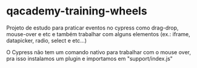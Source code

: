 # qacademy-training-wheels
Projeto de estudo para praticar eventos no cypress como drag-drop, 
mouse-over e etc e também trabalhar com alguns elementos (ex.: iframe, datapicker, radio, select e etc...)

O Cypress não tem um comando nativo para trabalhar com o mouse over, pra isso instalamos um plugin e importamos em
"support/index.js"
